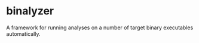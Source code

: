 # binalyzer
A framework for running analyses on a number of target binary executables automatically.

